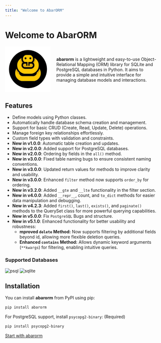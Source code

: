 ```yaml
---
title: "Welcome to AbarORM"
---
```



# Welcome to AbarORM


<div style="display: flex; align-items: center;">
  <div style="flex: 1;">
    <img src="images/logo.png" alt="Logo" style="width: 150px; margin-right: 20px;">
  </div>
  <div style="flex: 2;">
    <p>
     <b>abarorm</b> is a lightweight and easy-to-use Object-Relational Mapping (ORM) library for SQLite and PostgreSQL databases in Python. It aims to provide a simple and intuitive interface for managing database models and interactions. 
    </p>
  </div>
</div>


## Features
- Define models using Python classes.
- Automatically handle database schema creation and management.
- Support for basic CRUD (Create, Read, Update, Delete) operations.
- Manage foreign key relationships effortlessly.
- Custom field types with validation and constraints.
- **New in v1.0.0**: Automatic table creation and updates.
- **New in v2.0.0**: Added support for PostgreSQL databases.
- **New in v2.0.0**: Ordering by fields in the `all()` method.
- **New in v3.0.0**: Fixed table naming bugs to ensure consistent naming conventions.
- **New in v3.0.0**: Updated return values for methods to improve clarity and usability.
- **New in v3.0.0**: Enhanced `filter` method now supports `order_by` for ordering.
- **New in v3.2.0**: Added `__gte` and `__lte` functionality in the filter section.
- **New in v4.0.0**: Added `__repr__`, count, and `to_dict` methods for easier data manipulation and debugging.
- **New in v4.2.3**: Added `first()`, `last()`, `exists()`, and `paginate()` methods to the QuerySet class for more powerful querying capabilities.
- **New in v5.0.0**: Fix `PostgreSQL` Bugs and structure.
- **New in v5.1.0**: Enhanced functionality for better usability and robustness:
   - **mproved `delete` Method:** Now supports filtering by additional fields beyond id, allowing more flexible deletion queries.
   - **Enhanced `contains` Method:** Allows dynamic keyword arguments (`**kwargs`) for filtering, enabling intuitive queries.







### Supported Databases
![psql](https://img.shields.io/badge/Postgresql-%2320232a.svg?style=for-the-badge&logo=postgresql)
![sqlite](https://img.shields.io/badge/sqlite-%2320232a.svg?style=for-the-badge&logo=sqlite)


## Installation

You can install **abarorm** from PyPI using pip:

```bash
pip install abarorm
```


For PostgreSQL support, install `psycopg2-binary`: (Required)
```bash
pip install psycopg2-binary
```

[Start with abarorm](/abarorm/Introduction)